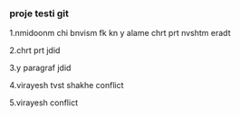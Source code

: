 ### proje testi git
1.nmidoonm chi bnvism 
fk kn y alame chrt prt nvshtm
eradt

2.chrt prt jdid

3.y paragraf jdid

4.virayesh tvst shakhe conflict

5.virayesh conflict
